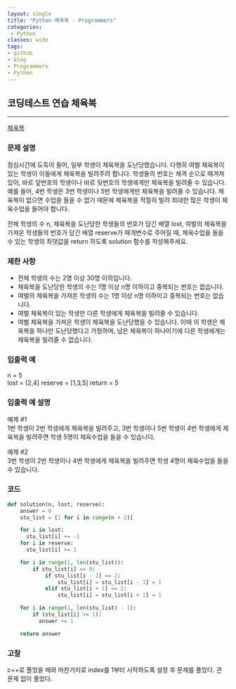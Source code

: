 ```yaml
---
layout: single
title: "Python 체육복 - Programmers"
categories:
 - Python
classes: wide
tags:
- github
- blog
- Programmers
- Python
---
```

## 코딩테스트 연습 **체육복**
---

[체육복](https://programmers.co.kr/learn/courses/30/lessons/42862?language=python3)

### 문제 설명

점심시간에 도둑이 들어, 일부 학생이 체육복을 도난당했습니다. 다행히 여벌 체육복이 있는 학생이 이들에게 체육복을 빌려주려 합니다. 학생들의 번호는 체격 순으로 매겨져 있어, 바로 앞번호의 학생이나 바로 뒷번호의 학생에게만 체육복을 빌려줄 수 있습니다. 예를 들어, 4번 학생은 3번 학생이나 5번 학생에게만 체육복을 빌려줄 수 있습니다. 체육복이 없으면 수업을 들을 수 없기 때문에 체육복을 적절히 빌려 최대한 많은 학생이 체육수업을 들어야 합니다.  

전체 학생의 수 n, 체육복을 도난당한 학생들의 번호가 담긴 배열 lost, 여벌의 체육복을 가져온 학생들의 번호가 담긴 배열 reserve가 매개변수로 주어질 때, 체육수업을 들을 수 있는 학생의 최댓값을 return 하도록 solution 함수를 작성해주세요.  

### 제한 사항  

-	전체 학생의 수는 2명 이상 30명 이하입니다.
- 체육복을 도난당한 학생의 수는 1명 이상 n명 이하이고 중복되는 번호는 없습니다.
- 여벌의 체육복을 가져온 학생의 수는 1명 이상 n명 이하이고 중복되는 번호는 없습니다.  
- 여벌 체육복이 있는 학생만 다른 학생에게 체육복을 빌려줄 수 있습니다.  
- 여벌 체육복을 가져온 학생이 체육복을 도난당했을 수 있습니다. 이때 이 학생은 체육복을 하나만 도난당했다고 가정하며, 남은 체육복이 하나이기에 다른 학생에게는 체육복을 빌려줄 수 없습니다.  

### 입출력 예  
n = 5  
lost = [2,4]
reserve = [1,3,5]
return = 5

### 입출력 예 설명  
예제 \#1  
1번 학생이 2번 학생에게 체육복을 빌려주고, 3번 학생이나 5번 학생이 4번 학생에게 체육복을 빌려주면 학생 5명이 체육수업을 들을 수 있습니다.  

예제 \#2  
3번 학생이 2번 학생이나 4번 학생에게 체육복을 빌려주면 학생 4명이 체육수업을 들을 수 있습니다.  

### 코드

```python
def solution(n, lost, reserve):
    answer = 0
    stu_list = [1 for i in range(n + 2)]

    for i in lost:
      stu_list[i] += -1
    for i in reserve:
      stu_list[i] += 1

    for i in range(1, len(stu_list)):
        if stu_list[i] == 0:
            if stu_list[i - 1] == 2:
                stu_list[i] = stu_list[i - 1] = 1
            elif stu_list[i + 1] == 2:
                stu_list[i] = stu_list[i + 1] = 1

    for i in range(1, len(stu_list) - 1):
        if (stu_list[i] >= 1):
          answer += 1        

    return answer
```

### 고찰
c++로 풀었을 때와 마찬가지로 index를 1부터 시작하도록 설정 후 문제를 풀었다. 큰 문제 없이 풀었다.
